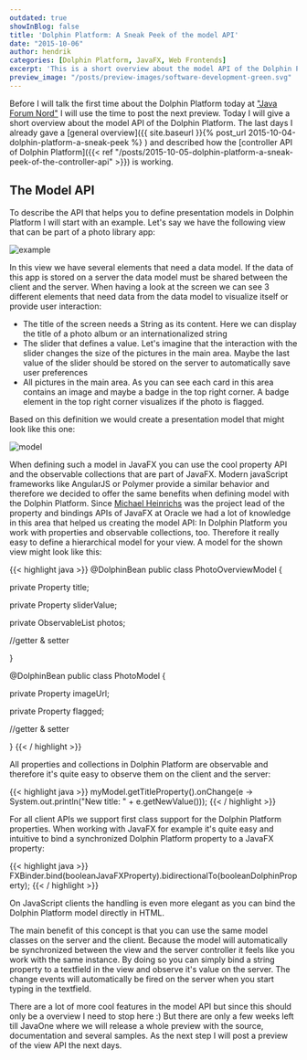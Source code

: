 ```yaml
---
outdated: true
showInBlog: false
title: 'Dolphin Platform: A Sneak Peek of the model API'
date: "2015-10-06"
author: hendrik
categories: [Dolphin Platform, JavaFX, Web Frontends]
excerpt: 'This is a short overview about the model API of the Dolphin Platform. This defines a model that will automatically synchronized between client and server.'
preview_image: "/posts/preview-images/software-development-green.svg"
---
```

Before I will talk the first time about the Dolphin Platform today at ["Java Forum Nord"](http://javaforumnord.de/programm_3) I will use the time to post the next preview. Today I will give a short overview about the model API of the Dolphin Platform. The last days I already gave a [general overview]({{ site.baseurl }}{% post_url 2015-10-04-dolphin-platform-a-sneak-peek %}
) and described how the [controller API of Dolphin Platform]({{< ref "/posts/2015-10-05-dolphin-platform-a-sneak-peek-of-the-controller-api" >}})  is working.

## The Model API

To describe the API that helps you to define presentation models in Dolphin Platform I will start with an example. Let's say we have the following view that can be part of a photo library app:

![example](/posts/guigarage-legacy/example.png)

In this view we have several elements that need a data model. If the data of this app is stored on a server the data model must be shared between the client and the server. When having a look at the screen we can see 3 different elements that need data from the data model to visualize itself or provide user interaction:

* The title of the screen needs a String as its content. Here we can display the title of a photo album or an internationalized string
* The slider that defines a value. Let's imagine that the interaction with the slider changes the size of the pictures in the main area. Maybe the last value of the slider should be stored on the server to automatically save user preferences
* All pictures in the main area. As you can see each card in this area contains an image and maybe a badge in the top right corner. A badge element in the top right corner visualizes if the photo is flagged.

Based on this definition we would create a presentation model that might look like this one:

![model](/posts/guigarage-legacy/model-1024x732.png)

When defining such a model in JavaFX you can use the cool property API and the observable collections that are part of JavaFX. Modern javaScript frameworks like AngularJS or Polymer provide a similar behavior and therefore we decided to offer the same benefits when defining model with the Dolphin Platform. Since [Michael Heinrichs](https://twitter.com/net0pyr) was the project lead of the property and bindings APIs of JavaFX at Oracle we had a lot of knowledge in this area that helped us creating the model API: In Dolphin Platform you work with properties and observable collections, too. Therefore it really easy to define a hierarchical model for your view. A model for the shown view might look like this:

{{< highlight java >}}
@DolphinBean
public class PhotoOverviewModel {
  
  private Property<String> title;
  
  private Property<Double> sliderValue;
  
  private ObservableList<PhotoModel> photos;
  
  //getter & setter
  
}

@DolphinBean
public class PhotoModel {
  
  private Property<String> imageUrl;
  
  private Property<Boolean> flagged;
  
  //getter & setter
  
}
{{< / highlight >}}

All properties and collections in Dolphin Platform are observable and therefore it's quite easy to observe them on the client and the server:

{{< highlight java >}}
myModel.getTitleProperty().onChange(e -> System.out.println("New title: " + e.getNewValue()));
{{< / highlight >}}

For all client APIs we support first class support for the Dolphin Platform properties. When working with JavaFX for example it's quite easy and intuitive to bind a synchronized Dolphin Platform property to a JavaFX property:

{{< highlight java >}}
FXBinder.bind(booleanJavaFXProperty).bidirectionalTo(booleanDolphinProperty);
{{< / highlight >}}

On JavaScript clients the handling is even more elegant as you can bind the Dolphin Platform model directly in HTML.

The main benefit of this concept is that you can use the same model classes on the server and the client. Because the model will automatically be synchronized between the view and the server controller it feels like you work with the same instance. By doing so you can simply bind a string property to a textfield in the view and observe it's value on the server. The change events will automatically be fired on the server when you start typing in the textfield.

There are a lot of more cool features in the model API but since this should only be a overview I need to stop here :) But there are only a few weeks left till JavaOne where we will release a whole preview with the source, documentation and several samples. As the next step I will post a preview of the view API the next days.
